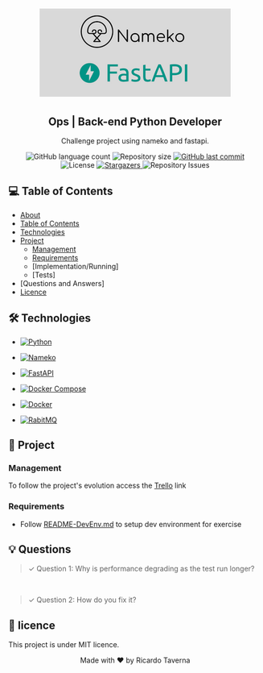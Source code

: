 
<h1 align="center">
    <img alt="Nameko_FastAPI" title="Nameko_FastAPI" src="./nameko_fastapi.png"/>
</h1>


<h2 align="center" id="about">Ops | Back-end Python Developer</h2>

<p align="center">Challenge project using nameko and fastapi.</p>

<p align="center">
  <img alt="GitHub language count" src="https://img.shields.io/github/languages/count/RicardoTaverna/nameko_fastapi?color=%23008080&style=for-the-badge">

  <img alt="Repository size" src="https://img.shields.io/github/repo-size/RicardoTaverna/nameko_fastapi?color=%23008080&style=for-the-badge">
  
  <a href="https://github.com/RicardoTaverna/nameko_fastapi/commits/main">
    <img alt="GitHub last commit" src="https://img.shields.io/github/last-commit/RicardoTaverna/nameko_fastapi?color=%23008080&style=for-the-badge">
  </a>

  <img alt="License" src="https://img.shields.io/badge/license-MIT-brightgreen?color=%23008080&style=for-the-badge">
   <a href="https://github.com/RicardoTaverna/nameko_fastapi/stargazers">
    <img alt="Stargazers" src="https://img.shields.io/github/stars/RicardoTaverna/nameko_fastapi?color=%23008080&style=for-the-badge">
  </a>

  <img alt="Repository Issues" src="https://img.shields.io/github/issues/RicardoTaverna/nameko_fastapi?color=%23008080&style=for-the-badge">
</p>

## 💻 Table of Contents

* [About](#about)
* [Table of Contents](#💻-table-of-contents)
* [Technologies](#🛠-technologies)
* [Project](#🚀-project)
    * [Management](#management)
    * [Requirements](#requirements)
    * [Implementation/Running]
    * [Tests]
* [Questions and Answers]
* [Licence](#📝-licence)

## 🛠 Technologies
- <a href="https://www.python.org">
    <img alt="Python" src="https://img.shields.io/badge/Python-v3.9-blue?style=for-the-badge">
</a>

- <a href="https://www.nameko.io/">
    <img alt="Nameko" src="https://img.shields.io/badge/Nameko-v2.12.0-blue?style=for-the-badge">
</a>

- <a href="https://fastapi.tiangolo.com/">
    <img alt="FastAPI" src="https://img.shields.io/badge/FastAPI-v0.79.1-blue?style=for-the-badge">
</a>

- <a href="https://www.docker.com">
    <img alt="Docker Compose" src="https://img.shields.io/badge/Docker_Compose-v1.28.5-blue?style=for-the-badge">
</a>

- <a href="https://www.docker.com">
    <img alt="Docker" src="https://img.shields.io/badge/Docker-v20.10-blue?style=for-the-badge">
</a>

- <a href="https://github.com/rabbitmq">
    <img alt="RabitMQ" src="https://img.shields.io/badge/RabbitMQ-v3.10.7-blue?style=for-the-badge">
</a>

## 🚀 Project

### Management
To follow the project's evolution access the [Trello](https://trello.com/invite/b/6zuDLlg9/a4db0528b0884370149b15c5ad68f059/nameko-fastapi) link

### Requirements
- Follow [README-DevEnv.md](https://github.com/gitricko/nameko-devex/blob/master/README-DevEnv.md) to setup dev environment for exercise

## 💡 Questions
>✓ Question 1: Why is performance degrading as the test run longer?
<br>

>✓ Question 2: How do you fix it?

## 📝 licence

This project is under MIT licence.

<p align="center">Made with ❤️ by Ricardo Taverna</p>
